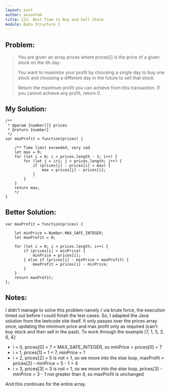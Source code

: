 ```yaml
---
layout: post
author: ansonYam
title: 121. Best Time to Buy and Sell Stock
module: Data Structure I
---
```


## Problem:
> You are given an array prices where prices[i] is the price of a given stock on the ith day.
>
> You want to maximize your profit by choosing a single day to buy one stock and choosing a different day in the future to sell that stock.
>
> Return the maximum profit you can achieve from this transaction. If you cannot achieve any profit, return 0.

## My Solution:
```
/**
 * @param {number[]} prices
 * @return {number}
 */
var maxProfit = function(prices) {
    
    /** Time limit exceeded, very sad 
    let max = 0;
    for (let i = 0; i < prices.length - 1; i++) {
        for (let j = i+1; j < prices.length; j++) {
            if (prices[j] - prices[i] > max) {
                max = prices[j] - prices[i];
            }
        }
    }
    return max;
    */ 
}
```
## Better Solution:
```
var maxProfit = function(prices) {

    let minPrice = Number.MAX_SAFE_INTEGER;
    let maxProfit = 0;
    
    for (let i = 0; i < prices.length; i++) {
        if (prices[i] < minPrice) {
            minPrice = prices[i];
        } else if (prices[i] - minPrice > maxProfit) {
            maxProfit = prices[i] - minPrice;   
        }
    }
    return maxProfit;
};
```

## Notes:
I didn't manage to solve this problem naively / via brute force, the execution timed out before I could finish the test cases. So, I adapted the Java solution from the leetcode site itself. It only passes over the prices array once, updating the minimum price and max profit only as required (can't buy stock and then sell in the past). To work through the example [7, 1, 5, 3, 6, 4]:
- i = 0, prices[0] = 7 < MAX_SAFE_INTEGER, so minPrice = prices[0] = 7
- i = 1, prices[1] = 1 < 7, minPrice = 1
- i = 2, prices[2] = 5 is not < 1, so we move into the else loop, maxProfit = prices[2] - minPrice = 5 - 1 = 4
- i = 3, prices[3] = 3 is not < 1, so we move into the else loop, prices[3] - minPrice = 3 - 1 not greater than 4, so maxProfit is unchanged

And this continues for the entire array.